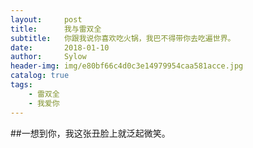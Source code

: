```yaml
---
layout:     post
title:      我与雷双全
subtitle:   你跟我说你喜欢吃火锅，我巴不得带你去吃遍世界。
date:       2018-01-10
author:     Sylow
header-img: img/e80bf66c4d0c3e14979954caa581acce.jpg
catalog: true
tags:
    - 雷双全
    - 我爱你
---
```



##一想到你，我这张丑脸上就泛起微笑。
